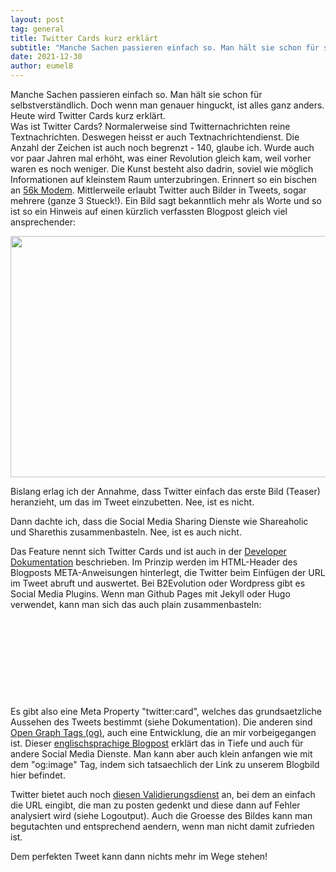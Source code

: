 ```yaml
---
layout: post
tag: general
title: Twitter Cards kurz erklärt
subtitle: "Manche Sachen passieren einfach so. Man hält sie schon für selbstverständlich. Doch wenn man genauer hinguckt, ist alles ganz anders. Heute wird Twitter Cards kurz erklärt."
date: 2021-12-30
author: eumel8
---
```


Manche Sachen passieren einfach so. Man hält sie schon für selbstverständlich. Doch wenn man genauer hinguckt, ist alles ganz anders. Heute wird Twitter Cards kurz erklärt.
<br/>
Was ist Twitter Cards? Normalerweise sind Twitternachrichten reine Textnachrichten. Deswegen heisst er auch Textnachrichtendienst. Die Anzahl der Zeichen ist auch noch begrenzt - 140, glaube ich. Wurde auch vor paar Jahren mal erhöht, was einer Revolution gleich kam, weil vorher waren es noch weniger. Die Kunst besteht also dadrin, soviel wie möglich Informationen auf kleinstem Raum unterzubringen. Erinnert so ein bischen an <a href="https://de.wikipedia.org/wiki/V.90#V.92">56k Modem</a>. Mittlerweile erlaubt Twitter auch Bilder in Tweets, sogar mehrere (ganze 3 Stueck!). Ein Bild sagt bekanntlich mehr als Worte und so ist so ein Hinweis auf einen kürzlich verfassten Blogpost gleich viel ansprechender:

<img src="/blog/media/quick-uploads/twitter-cards-kurz-erklaert/2021-12-30_2_.png" width="585" height="386"/>

Bislang erlag ich der Annahme, dass Twitter einfach das erste Bild (Teaser) heranzieht, um das im Tweet einzubetten. Nee, ist es nicht.

Dann dachte ich, dass die Social Media Sharing Dienste wie Shareaholic und Sharethis zusammenbasteln. Nee, ist es auch nicht.

Das Feature nennt sich Twitter Cards und ist auch in der <a href="https://developer.twitter.com/en/docs/twitter-for-websites/cards/guides/getting-started">Developer Dokumentation</a> beschrieben. Im Prinzip werden im HTML-Header des Blogposts META-Anweisungen hinterlegt, die Twitter beim Einfügen der URL im Tweet abruft und auswertet. Bei B2Evolution oder Wordpress gibt es Social Media Plugins. Wenn man Github Pages mit Jekyll oder Hugo verwendet, kann man sich das auch plain zusammenbasteln:

<!-- codeblock lang=shell line=1 --><pre class="codeblock"><code>
<meta property="og:url" content="https://blog.eumelnet.de/blogs/blog8.php/kubernetes-ipv6-jetzt-gehts-los" />
<meta property="og:description" content="Hurra! Kubernetes 1.21 ist da! Und damit endlich eine Implementierung von IPv6 DualStack in K3S. IPv6 kann also zusammen mit IPv4 betrieben werden. Nun, was bedeutet das genau? Schauen wir uns das in der Praxis unseres Heimnetzwerkes an." />
<meta property="og:site_name" content="blog.eumel.de" />
<meta property="og:image" content="https://blog.eumelnet.de/blogs/media/blogs/eumel/blog-eumel-de.png?mtime=1594142083" />
<meta property="og:image:height" content="851" />
<meta property="og:image:width" content="315" />
<meta property="twitter:card" content="summary_large_image" />
</code></pre><!-- /codeblock -->

Es gibt also eine Meta Property "twitter:card", welches das grundsaetzliche Aussehen des Tweets bestimmt (siehe Dokumentation).
Die anderen sind <a href="https://ogp.me/">Open Graph Tags (og)</a>, auch eine Entwicklung, die an mir vorbeigegangen ist. Dieser <a href="https://support.sendible.com/hc/en-us/articles/115000159366-How-are-link-previews-handled-by-the-different-social-sites-">englischsprachige Blogpost</a> erklärt das in Tiefe und auch für andere Social Media Dienste.
Man kann aber auch klein anfangen wie mit dem "og:image" Tag, indem sich tatsaechlich der Link zu unserem Blogbild hier befindet.

Twitter bietet auch noch <a href="https://cards-dev.twitter.com/validator">diesen Validierungsdienst</a> an, bei dem an einfach die URL eingibt, die man zu posten gedenkt und diese dann auf Fehler analysiert wird (siehe Logoutput). Auch die Groesse des Bildes kann man begutachten und entsprechend aendern, wenn man nicht damit zufrieden ist. 

Dem perfekten Tweet kann dann nichts mehr im Wege stehen!
